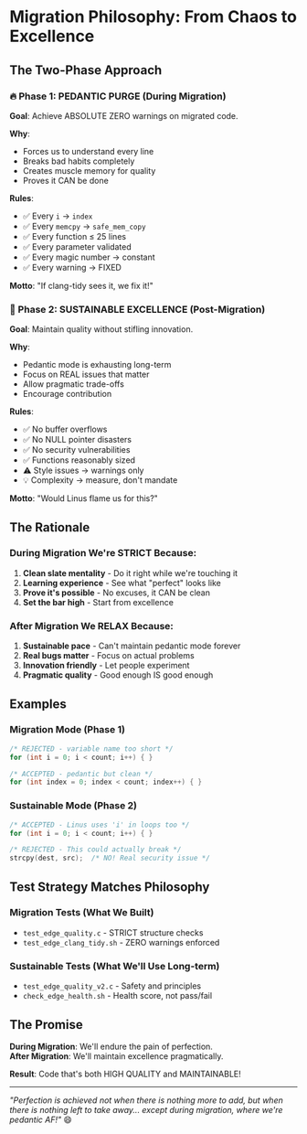 <!-- SPDX-License-Identifier: LicenseRef-MIND-UCAL-1.0 -->
<!-- © 2025 J. Kirby Ross / Neuroglyph Collective -->

# Migration Philosophy: From Chaos to Excellence

## The Two-Phase Approach

### 🔥 Phase 1: PEDANTIC PURGE (During Migration)

**Goal**: Achieve ABSOLUTE ZERO warnings on migrated code.

**Why**: 
- Forces us to understand every line
- Breaks bad habits completely
- Creates muscle memory for quality
- Proves it CAN be done

**Rules**:
- ✅ Every `i` → `index`
- ✅ Every `memcpy` → `safe_mem_copy`
- ✅ Every function ≤ 25 lines
- ✅ Every parameter validated
- ✅ Every magic number → constant
- ✅ Every warning → FIXED

**Motto**: "If clang-tidy sees it, we fix it!"

### 🌱 Phase 2: SUSTAINABLE EXCELLENCE (Post-Migration)

**Goal**: Maintain quality without stifling innovation.

**Why**:
- Pedantic mode is exhausting long-term
- Focus on REAL issues that matter
- Allow pragmatic trade-offs
- Encourage contribution

**Rules**:
- ✅ No buffer overflows
- ✅ No NULL pointer disasters  
- ✅ No security vulnerabilities
- ✅ Functions reasonably sized
- ⚠️  Style issues → warnings only
- 💡 Complexity → measure, don't mandate

**Motto**: "Would Linus flame us for this?"

## The Rationale

### During Migration We're STRICT Because:
1. **Clean slate mentality** - Do it right while we're touching it
2. **Learning experience** - See what "perfect" looks like
3. **Prove it's possible** - No excuses, it CAN be clean
4. **Set the bar high** - Start from excellence

### After Migration We RELAX Because:
1. **Sustainable pace** - Can't maintain pedantic mode forever
2. **Real bugs matter** - Focus on actual problems
3. **Innovation friendly** - Let people experiment
4. **Pragmatic quality** - Good enough IS good enough

## Examples

### Migration Mode (Phase 1)
```c
/* REJECTED - variable name too short */
for (int i = 0; i < count; i++) { }

/* ACCEPTED - pedantic but clean */
for (int index = 0; index < count; index++) { }
```

### Sustainable Mode (Phase 2)
```c
/* ACCEPTED - Linus uses 'i' in loops too */
for (int i = 0; i < count; i++) { }

/* REJECTED - This could actually break */
strcpy(dest, src);  /* NO! Real security issue */
```

## Test Strategy Matches Philosophy

### Migration Tests (What We Built)
- `test_edge_quality.c` - STRICT structure checks
- `test_edge_clang_tidy.sh` - ZERO warnings enforced

### Sustainable Tests (What We'll Use Long-term)
- `test_edge_quality_v2.c` - Safety and principles
- `check_edge_health.sh` - Health score, not pass/fail

## The Promise

**During Migration**: We'll endure the pain of perfection.  
**After Migration**: We'll maintain excellence pragmatically.

**Result**: Code that's both HIGH QUALITY and MAINTAINABLE!

---

*"Perfection is achieved not when there is nothing more to add,
but when there is nothing left to take away... 
except during migration, where we're pedantic AF!"* 😄